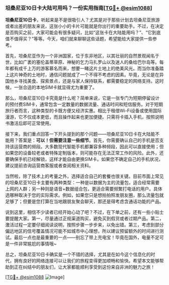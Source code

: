### 坦桑尼亚10日卡大陆可用吗？一份实用指南[[TG💪+ @esim1088](https://t.me/s/esim1088)]

**坦桑尼亚10日卡**，听起来是不是很吸引人？尤其是对于那些计划去坦桑尼亚旅游或者出差的朋友来说，这张小小的卡片可能就是你出行的重要助手。不过，在决定是否购买之前，大家可能会有很多疑问，比如“这张卡在大陆能用吗？”、“它到底值不值得买？”等等。今天，咱们就来聊聊这些话题，希望能给大家提供一些参考。

首先，坦桑尼亚作为一个非洲国家，位于东非地区，以其壮丽的自然景观闻名于世，比如广袤的塞伦盖蒂草原、神秘的乞力马扎罗山以及迷人的桑给巴尔岛等。每年都有成千上万的游客慕名而来，想要一睹这片土地上的绝美风光。而当你准备踏上这片神奇的土地时，通信问题就成了一个不得不考虑的因素。毕竟，无论是在异国他乡寻找美食、探索景点，还是与家人保持联系，都需要稳定的网络支持。这时候，一张合适的本地SIM卡就显得尤为重要了。

那么，坦桑尼亚10日卡究竟是什么呢？简单来说，它是一张专门为短期停留设计的预付费SIM卡，通常包含一定数量的数据流量、通话时间和短信服务。对于短期旅行者而言，这种类型的卡既方便又经济实惠。相比于租借Wi-Fi设备或使用国际漫游，它不仅成本更低，而且操作起来也更加便捷。只需将卡插入手机，按照说明书激活后即可正常使用。

接下来，我们重点回答一下开头提到的那个问题——坦桑尼亚10日卡在大陆能不能用？答案是：**可以！但需要注意一些细节**。首先，你需要确认自己的手机是否支持该运营商的频段。大多数现代智能手机都兼容多种频段，因此可以直接使用；但如果您的设备较老或者特殊定制版本，则可能存在无法正常工作的风险。此外，还要确保手机已经解锁，这样才能自由更换SIM卡。如果您不确定自己的手机状况，建议提前咨询运营商客服或者查阅相关资料。

当然啦，除了技术上的考量之外，选择适合自己的套餐也很关键。目前市面上常见的坦桑尼亚10日卡主要有两种类型：一种是以数据为主的流量包，适合经常需要上网的人群；另一种则是语音+数据组合包，更适合需要频繁打电话的用户。具体选哪种取决于您的实际需求。例如，如果您只是想拍拍照发朋友圈，那么流量包就足够了；但要是您打算在当地跟朋友聚会聊天，那还是得考虑含通话功能的产品。

说到这里，相信不少读者已经开始心动了吧？不过，在下单之前，还有一些小贴士要提醒大家。第一，尽量通过正规渠道购买，避免买到假货或者过期产品。第二，激活过程一定要仔细阅读说明，按照步骤一步步来，以免出错。第三，考虑到部分偏远地区的信号覆盖情况可能不如城市中心理想，所以建议预留额外的时间进行测试。最后一点也是最重要的一点——别忘了带上充电宝！毕竟在国外，电量不足可是一件非常尴尬的事情哦~

总之，坦桑尼亚10日卡确实是一个不错的选择，尤其是在如今这个信息化的时代，拥有良好的网络连接可以让我们的旅程变得更加顺畅和愉快。希望本文能够帮助到正在纠结中的朋友们，让大家都能顺利享受到这份来自非洲的魅力之旅！

[[TG💪+ @esim1088](https://t.me/s/esim1088) ![Image](https://i.postimg.cc/4NQfJmqS/Snipaste-2025-05-13-00-14-12.png)]
